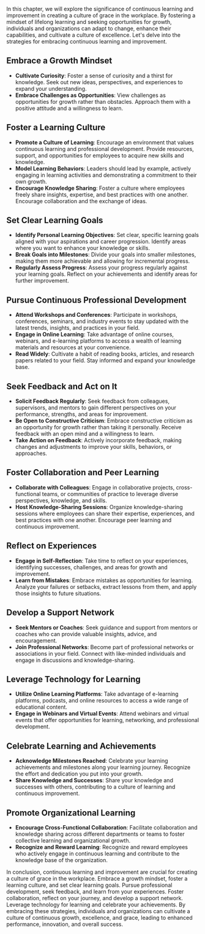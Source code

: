 
In this chapter, we will explore the significance of continuous learning and improvement in creating a culture of grace in the workplace. By fostering a mindset of lifelong learning and seeking opportunities for growth, individuals and organizations can adapt to change, enhance their capabilities, and cultivate a culture of excellence. Let's delve into the strategies for embracing continuous learning and improvement.

Embrace a Growth Mindset
------------------------

* **Cultivate Curiosity**: Foster a sense of curiosity and a thirst for knowledge. Seek out new ideas, perspectives, and experiences to expand your understanding.
* **Embrace Challenges as Opportunities**: View challenges as opportunities for growth rather than obstacles. Approach them with a positive attitude and a willingness to learn.

Foster a Learning Culture
-------------------------

* **Promote a Culture of Learning**: Encourage an environment that values continuous learning and professional development. Provide resources, support, and opportunities for employees to acquire new skills and knowledge.
* **Model Learning Behaviors**: Leaders should lead by example, actively engaging in learning activities and demonstrating a commitment to their own growth.
* **Encourage Knowledge Sharing**: Foster a culture where employees freely share insights, expertise, and best practices with one another. Encourage collaboration and the exchange of ideas.

Set Clear Learning Goals
------------------------

* **Identify Personal Learning Objectives**: Set clear, specific learning goals aligned with your aspirations and career progression. Identify areas where you want to enhance your knowledge or skills.
* **Break Goals into Milestones**: Divide your goals into smaller milestones, making them more achievable and allowing for incremental progress.
* **Regularly Assess Progress**: Assess your progress regularly against your learning goals. Reflect on your achievements and identify areas for further improvement.

Pursue Continuous Professional Development
------------------------------------------

* **Attend Workshops and Conferences**: Participate in workshops, conferences, seminars, and industry events to stay updated with the latest trends, insights, and practices in your field.
* **Engage in Online Learning**: Take advantage of online courses, webinars, and e-learning platforms to access a wealth of learning materials and resources at your convenience.
* **Read Widely**: Cultivate a habit of reading books, articles, and research papers related to your field. Stay informed and expand your knowledge base.

Seek Feedback and Act on It
---------------------------

* **Solicit Feedback Regularly**: Seek feedback from colleagues, supervisors, and mentors to gain different perspectives on your performance, strengths, and areas for improvement.
* **Be Open to Constructive Criticism**: Embrace constructive criticism as an opportunity for growth rather than taking it personally. Receive feedback with an open mind and a willingness to learn.
* **Take Action on Feedback**: Actively incorporate feedback, making changes and adjustments to improve your skills, behaviors, or approaches.

Foster Collaboration and Peer Learning
--------------------------------------

* **Collaborate with Colleagues**: Engage in collaborative projects, cross-functional teams, or communities of practice to leverage diverse perspectives, knowledge, and skills.
* **Host Knowledge-Sharing Sessions**: Organize knowledge-sharing sessions where employees can share their expertise, experiences, and best practices with one another. Encourage peer learning and continuous improvement.

Reflect on Experiences
----------------------

* **Engage in Self-Reflection**: Take time to reflect on your experiences, identifying successes, challenges, and areas for growth and improvement.
* **Learn from Mistakes**: Embrace mistakes as opportunities for learning. Analyze your failures or setbacks, extract lessons from them, and apply those insights to future situations.

Develop a Support Network
-------------------------

* **Seek Mentors or Coaches**: Seek guidance and support from mentors or coaches who can provide valuable insights, advice, and encouragement.
* **Join Professional Networks**: Become part of professional networks or associations in your field. Connect with like-minded individuals and engage in discussions and knowledge-sharing.

Leverage Technology for Learning
--------------------------------

* **Utilize Online Learning Platforms**: Take advantage of e-learning platforms, podcasts, and online resources to access a wide range of educational content.
* **Engage in Webinars and Virtual Events**: Attend webinars and virtual events that offer opportunities for learning, networking, and professional development.

Celebrate Learning and Achievements
-----------------------------------

* **Acknowledge Milestones Reached**: Celebrate your learning achievements and milestones along your learning journey. Recognize the effort and dedication you put into your growth.
* **Share Knowledge and Successes**: Share your knowledge and successes with others, contributing to a culture of learning and continuous improvement.

Promote Organizational Learning
-------------------------------

* **Encourage Cross-Functional Collaboration**: Facilitate collaboration and knowledge sharing across different departments or teams to foster collective learning and organizational growth.
* **Recognize and Reward Learning**: Recognize and reward employees who actively engage in continuous learning and contribute to the knowledge base of the organization.

In conclusion, continuous learning and improvement are crucial for creating a culture of grace in the workplace. Embrace a growth mindset, foster a learning culture, and set clear learning goals. Pursue professional development, seek feedback, and learn from your experiences. Foster collaboration, reflect on your journey, and develop a support network. Leverage technology for learning and celebrate your achievements. By embracing these strategies, individuals and organizations can cultivate a culture of continuous growth, excellence, and grace, leading to enhanced performance, innovation, and overall success.
